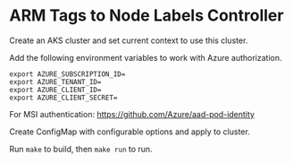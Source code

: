# ARM Tags to Node Labels Controller

Create an AKS cluster and set current context to use this cluster.

Add the following environment variables to work with Azure authorization.
<!-- https://github.com/Azure-Samples/azure-sdk-for-go-samples -->


```
export AZURE_SUBSCRIPTION_ID=
export AZURE_TENANT_ID=
export AZURE_CLIENT_ID=
export AZURE_CLIENT_SECRET=

```

For MSI authentication: https://github.com/Azure/aad-pod-identity

Create ConfigMap with configurable options and apply to cluster.

Run `make` to build, then `make run` to run.
